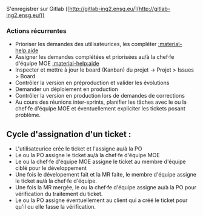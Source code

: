 S'enregistrer sur Gitlab ([http://gitlab-ing2.ensg.eu/](http://gitlab-ing2.ensg.eu/))

### Actions récurrentes

* Prioriser les demandes des utilisateurices, les compléter [:material-help:aide](gitlab/issues.md#consultation-des-tickets)
* Assigner les demandes complétées et priorisées au/à la chef·fe d'équipe MOE [:material-help:aide](gitlab/issues.md#changer-lassignation-dun-ticket)
* Inspecter et mettre à jour le board (Kanban) du projet -> Projet > Issues > Board
* Contrôler la version en préproduction et valider les évolutions
* Demander un déploiement en production
* Contrôler la version en production lors de demandes de corrections
* Au cours des réunions inter-sprints, planifier les tâches avec le ou la chef·fe d'équipe MOE et éventuellement expliciter les tickets posant problème.


## Cycle d'assignation d'un ticket :

- L'utilisateurice crée le ticket et l'assigne au/à la PO
- Le ou la PO assigne le ticket au/à la chef·fe d'équipe MOE
- Le ou la chef·fe d'équipe MOE assigne le ticket au membre d'équipe ciblé pour le développement
- Une fois le dévelopement fait et la MR faite, le membre d'équipe assigne le ticket au/à la chef·fe d'équipe.
- Une fois la MR mergée, le ou la chef·fe d'équipe assigne au/à la PO pour vérification du traitement du ticket.
- Le ou la PO assigne éventuellement au client qui a créé le ticket pour qu'il ou elle fasse la vérification.
